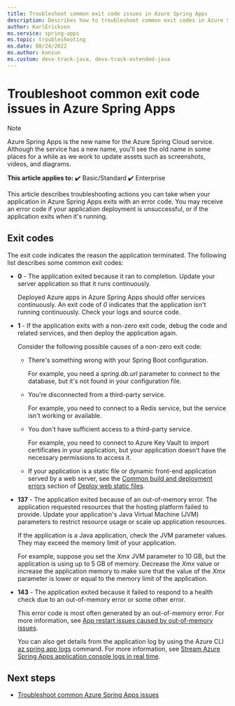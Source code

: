 ```yaml
---
title: Troubleshoot common exit code issues in Azure Spring Apps
description: Describes how to troubleshoot common exit codes in Azure Spring Apps
author: KarlErickson
ms.service: spring-apps
ms.topic: troubleshooting
ms.date: 08/24/2022
ms.author: kunsun
ms.custom: devx-track-java, devx-track-extended-java
---
```


# Troubleshoot common exit code issues in Azure Spring Apps

> [!NOTE]
> Azure Spring Apps is the new name for the Azure Spring Cloud service. Although the service has a new name, you'll see the old name in some places for a while as we work to update assets such as screenshots, videos, and diagrams.

**This article applies to:** ✔️ Basic/Standard ✔️ Enterprise

This article describes troubleshooting actions you can take when your application in Azure Spring Apps exits with an error code. You may receive an error code if your application deployment is unsuccessful, or if the application exits when it's running.

## Exit codes

The exit code indicates the reason the application terminated. The following list describes some common exit codes:

- **0** - The application exited because it ran to completion. Update your server application so that it runs continuously.
  
  Deployed Azure apps in Azure Spring Apps should offer services continuously. An exit code of *0* indicates that the application isn't running continuously. Check your logs and source code.

- **1** - If the application exits with a non-zero exit code, debug the code and related services, and then deploy the application again.
  
  Consider the following possible causes of a non-zero exit code:

  - There's something wrong with your Spring Boot configuration.

    For example, you need a *spring.db.url* parameter to connect to the database, but it's not found in your configuration file.

  - You're disconnected from a third-party service.
  
    For example, you need to connect to a Redis service, but the service isn't working or available.
  
  - You don't have sufficient access to a third-party service.

    For example, you need to connect to Azure Key Vault to import certificates in your application, but your application doesn't have the necessary permissions to access it.

  - If your application is a static file or dynamic front-end application served by a web server, see the [Common build and deployment errors](how-to-enterprise-deploy-static-file.md#common-build-and-deployment-errors) section of [Deploy web static files](how-to-enterprise-deploy-static-file.md).

- **137** - The application exited because of an out-of-memory error. The application requested resources that the hosting platform failed to provide. Update your application's Java Virtual Machine (JVM) parameters to restrict resource usage or scale up application resources.
  
  If the application is a Java application, check the JVM parameter values. They may exceed the memory limit of your application.

  For example, suppose you set the *Xmx* JVM parameter to 10 GB, but the application is using up to 5 GB of memory. Decrease the *Xmx* value or increase the application memory to make sure that the value of the *Xmx* parameter is lower or equal to the memory limit of the application.
  
- **143** - The application exited because it failed to respond to a health check due to an out-of-memory error or some other error.

  This error code is most often generated by an out-of-memory error. For more information, see [App restart issues caused by out-of-memory issues](./how-to-fix-app-restart-issues-caused-by-out-of-memory.md).

  You can also get details from the application log by using the Azure CLI [az spring app logs](/cli/azure/spring/app#az-spring-app-logs) command. For more information, see [Stream Azure Spring Apps application console logs in real time](./how-to-log-streaming.md).

## Next steps

- [Troubleshoot common Azure Spring Apps issues](./troubleshoot.md)
